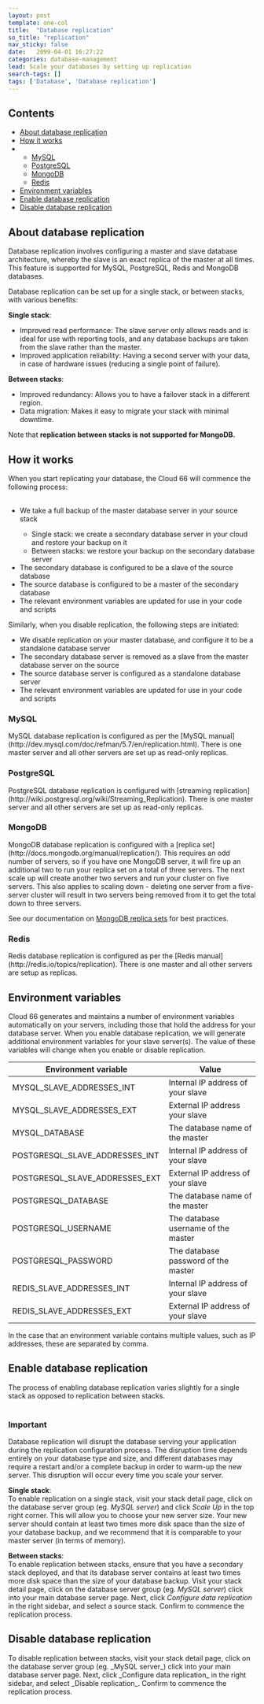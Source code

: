 ```yaml
---
layout: post
template: one-col
title:  "Database replication"
so_title: "replication"
nav_sticky: false
date:   2099-04-01 16:27:22
categories: database-management
lead: Scale your databases by setting up replication
search-tags: []
tags: ['Database', 'Database replication']
---
```


<h2>Contents</h2>
<ul class="page-toc">
	<li>
    	<a href="#about">About database replication</a>
    </li>
	<li>
		<a href="#how">How it works</a>
	</li>
	        <li>
                <ul>
                <li><a href="#mysql">MySQL</a></li>
                <li><a href="#postgresql">PostgreSQL</a></li>
                <li><a href="#mongodb">MongoDB</a></li>
                <li><a href="#redis">Redis</a></li>
                </ul>
            </li> 	
	<li>
		<a href="#vars">Environment variables</a>
	</li>
	<li>
		<a href="#enable">Enable database replication</a>
	</li>
	<li>
		<a href="#disable">Disable database replication</a>
	</li>
</ul>

<h2 id="about">About database replication</h2>
Database replication involves configuring a master and slave database architecture, whereby the slave is an exact replica of the master at all times. This feature is supported for MySQL, PostgreSQL, Redis and MongoDB databases.

Database replication can be set up for a single stack, or between stacks, with various benefits:

<b>Single stack</b>:<br/>

- Improved read performance: The slave server only allows reads and is ideal for use with reporting tools, and any database backups are taken from the slave rather than the master.
- Improved application reliability: Having a second server with your data, in case of hardware issues (reducing a single point of failure).

<b>Between stacks</b>:<br/>

- Improved redundancy: Allows you to have a failover stack in a different region.
- Data migration: Makes it easy to migrate your stack with minimal downtime.

Note that <b>replication between stacks is not supported for MongoDB.</b>

<h2 id="how">How it works</h3>
When you start replicating your database, the Cloud 66 will commence the following process:<br/><br/>

<ul style="margin-bottom:0em">
<li>We take a full backup of the master database server in your source stack</li>
    <ul style="margin-bottom:0em">
        <li>Single stack: we create a secondary database server in your cloud and restore your backup on it</li>
        <li>Between stacks: we restore your backup on the secondary database server</li>
    </ul>
<li>The secondary database is configured to be a slave of the source database</li>
<li>The source database is configured to be a master of the secondary database</li>
<li>The relevant environment variables are updated for use in your code and scripts</li>
</ul>
</ol>

Similarly, when you disable replication, the following steps are initiated:
<ul style="margin-bottom:0em">
<li>We disable replication on your master database, and configure it to be a standalone database server</li>
<li>The secondary database server is removed as a slave from the master database server on the source</li>
<li>The source database server is configured as a standalone database server</li>
<li>The relevant environment variables are updated for use in your code and scripts</li>
</ul>

<h3 id="mysql">MySQL</h3>
MySQL database replication is configured as per the [MySQL manual](http://dev.mysql.com/doc/refman/5.7/en/replication.html). There is one master server and all other servers are set up as read-only replicas.

<h3 id="postgresql">PostgreSQL</h3>
PostgreSQL database replication is configured with [streaming replication](http://wiki.postgresql.org/wiki/Streaming_Replication). There is one master server and all other servers are set up as read-only replicas.

<h3 id="mongodb">MongoDB</h3>
MongoDB database replication is configured with a [replica set](http://docs.mongodb.org/manual/replication/). This requires an odd number of servers, so if you have one MongoDB server, it will fire up an additional two to run your replica set on a total of three servers. The next scale up will create another two servers and run your cluster on five servers. This also applies to scaling down - deleting one server from a five-server cluster will result in two servers being removed from it to get the total down to three servers.

See our documentation on <a href="#">MongoDB replica sets</a> for best practices.

<h3 id="redis">Redis</h3>
Redis database replication is configured as per the [Redis manual](http://redis.io/topics/replication). There is one master and all other servers are setup as replicas.

<h2 id="vars">Environment variables</h2>
Cloud 66 generates and maintains a number of environment variables automatically on your servers, including those that hold the address for your database server. When you enable database replication, we will generate additional environment variables for your slave server(s). The value of these variables will change when you enable or disable replication.

<table class='table table-bordered table-striped'>
	<thead>
		<tr>
			<th>Environment variable</th>
			<th>Value</th>
		</tr>
	</thead>
	<tbody>
		<tr>
			<td>MYSQL_SLAVE_ADDRESSES_INT</td>
			<td>Internal IP address of your slave</td>
		</tr>
		<tr>
			<td>MYSQL_SLAVE_ADDRESSES_EXT</td>
			<td>External IP address your slave</td>
		</tr>
		<tr>
			<td>MYSQL_DATABASE</td>
			<td>The database name of the master</td>
		</tr>
		<tr>
			<td>POSTGRESQL_SLAVE_ADDRESSES_INT</td>
			<td>Internal IP address of your slave</td>
		</tr>
		<tr>
			<td>POSTGRESQL_SLAVE_ADDRESSES_EXT</td>
			<td>External IP address of your slave</td>
		</tr>
		<tr>
			<td>POSTGRESQL_DATABASE</td>
			<td>The database name of the master</td>
		</tr>
		<tr>
			<td>POSTGRESQL_USERNAME</td>
			<td>The database username of the master</td>
		</tr>
		<tr>
			<td>POSTGRESQL_PASSWORD</td>
			<td>The database password of the master</td>
		</tr>
		<tr>
			<td>REDIS_SLAVE_ADDRESSES_INT</td>
			<td>Internal IP address of your slave</td>
		</tr>
		<tr>
			<td>REDIS_SLAVE_ADDRESSES_EXT</td>
			<td>External IP address of your slave</td>
		</tr>	
	</tbody>
</table>

In the case that an environment variable contains multiple values, such as IP addresses, these are separated by comma.

<h2 id="enable">Enable database replication</h2>
The process of enabling database replication varies slightly for a single stack as opposed to replication between stacks. 
<br/><br/>
<div class="notice notice-danger">
	<h3>Important</h3>
	<p>Database replication will disrupt the database serving your application during the replication configuration process. The disruption time depends entirely on your database type and size, and different databases may require a restart and/or a complete backup in order to warm-up the new server. This disruption will occur every time you scale your server.</p>
</div>

<b>Single stack</b>:<br/>
To enable replication on a single stack, visit your stack detail page, click on the database server group (eg. _MySQL server_) and click <i>Scale Up</i> in the top right corner. This will allow you to choose your new server size. Your new server should contain at least two times more disk space than the size of your database backup, and we recommend that it is comparable to your master server (in terms of memory).

<b>Between stacks</b>:<br/>
To enable replication between stacks, ensure that you have a secondary stack deployed, and that its database server contains at least two times more disk space than the size of your database backup. Visit your stack detail page, click on the database server group (eg. _MySQL server_) click into your main database server page. Next, click _Configure data replication_ in the right sidebar, and select a source stack. Confirm to commence the replication process.

<h2 id="disable">Disable database replication</h2>
To disable replication between stacks, visit your stack detail page, click on the database server group (eg. _MySQL server_) click into your main database server page. Next, click _Configure data replication_ in the right sidebar, and select _Disable replication_. Confirm to commence the replication process.
